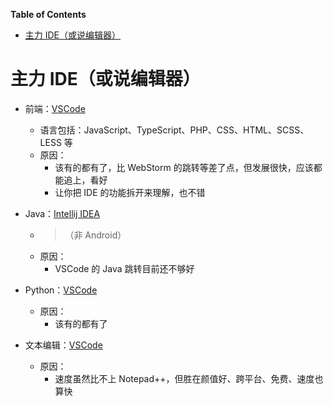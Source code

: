 <!-- START doctoc generated TOC please keep comment here to allow auto update -->
<!-- DON'T EDIT THIS SECTION, INSTEAD RE-RUN doctoc TO UPDATE -->
**Table of Contents**

- [主力 IDE（或说编辑器）](#%E4%B8%BB%E5%8A%9B-ide%E6%88%96%E8%AF%B4%E7%BC%96%E8%BE%91%E5%99%A8)

<!-- END doctoc generated TOC please keep comment here to allow auto update -->

# 主力 IDE（或说编辑器）

- 前端：[VSCode](https://code.visualstudio.com/)

  - 语言包括：JavaScript、TypeScript、PHP、CSS、HTML、SCSS、LESS 等
  - 原因：
    - 该有的都有了，比 WebStorm 的跳转等差了点，但发展很快，应该都能追上，看好
    - 让你把 IDE 的功能拆开来理解，也不错

- Java：[Intellij IDEA](https://www.jetbrains.com/idea/)
  - > （非 Android）
  - 原因：
    - VSCode 的 Java 跳转目前还不够好
- Python：[VSCode](https://code.visualstudio.com/)

  - 原因：
    - 该有的都有了

- 文本编辑：[VSCode](https://code.visualstudio.com/)
  - 原因：
    - 速度虽然比不上 Notepad++，但胜在颜值好、跨平台、免费、速度也算快
